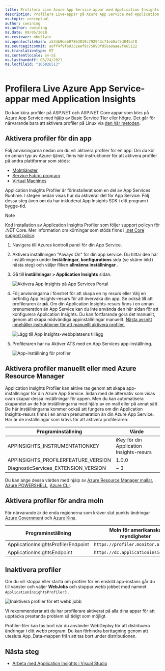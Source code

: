 ```yaml
---
title: Profilera Live Azure App Service-appar med Application Insights | Microsoft Docs
description: Profilera Live-appar på Azure App Service med Application Insights Profiler.
ms.topic: conceptual
author: cweining
ms.author: cweining
ms.date: 08/06/2018
ms.reviewer: mbullwin
ms.openlocfilehash: a53db9deb07863010c792943c71eb0af5d845af8
ms.sourcegitcommit: a8ff4f9f69332eef9c75093fd56a9aae2fe65122
ms.translationtype: MT
ms.contentlocale: sv-SE
ms.lasthandoff: 03/24/2021
ms.locfileid: "105026513"
---
```

# <a name="profile-live-azure-app-service-apps-with-application-insights"></a>Profilera Live Azure App Service-appar med Application Insights

Du kan köra profiler på ASP.NET och ASP.NET Core appar som körs på Azure App Service med hjälp av Basic Service Tier eller högre. Det går för närvarande bara att aktivera profiler på Linux via [den här metoden](profiler-aspnetcore-linux.md).

## <a name="enable-profiler-for-your-app"></a><a id="installation"></a> Aktivera profiler för din app
Följ anvisningarna nedan om du vill aktivera profiler för en app. Om du kör en annan typ av Azure-tjänst, finns här instruktioner för att aktivera profiler på andra plattformar som stöds:
* [Molntjänster](./profiler-cloudservice.md?toc=%2fazure%2fazure-monitor%2ftoc.json)
* [Service Fabric program](./profiler-servicefabric.md?toc=%2fazure%2fazure-monitor%2ftoc.json)
* [Virtual Machines](./profiler-vm.md?toc=%2fazure%2fazure-monitor%2ftoc.json)

Application Insights Profiler är förinstallerat som en del av App Services Runtime. I stegen nedan visas hur du aktiverar det för App Service. Följ dessa steg även om du har inkluderat App Insights SDK i ditt program i bygge-tid.

> [!NOTE]
> Kod installation av Application Insights Profiler som följer support policyn för .NET Core.
> Mer information om körningar som stöds finns i [.net Core support policy](https://dotnet.microsoft.com/platform/support/policy/dotnet-core).

1. Navigera till Azures kontroll panel för din App Service.
1. Aktivera inställningen "Always On" för din app service. Du hittar den här inställningen under **Inställningar**, **konfigurations** sida (se skärm bild i nästa steg) och väljer fliken **allmänna inställningar** .
1. Gå till **inställningar > Application Insights** sidan.

   ![Aktivera App Insights på App Services Portal](./media/profiler/AppInsights-AppServices.png)

1. Följ anvisningarna i fönstret för att skapa en ny resurs eller Välj en befintlig App Insights-resurs för att övervaka din app. Se också till att profileraren är **på**. Om din Application Insights-resurs finns i en annan prenumeration än App Service kan du inte använda den här sidan för att konfigurera Application Insights. Du kan fortfarande göra det manuellt, genom att skapa nödvändiga appinställningar manuellt. [Nästa avsnitt innehåller instruktioner för att manuellt aktivera profiler.](#enable-profiler-manually-or-with-azure-resource-manager) 

   ![Lägg till App Insights-webbplatsens tillägg][Enablement UI]

1. Profileraren har nu Aktiver ATS med en App Services app-inställning.

    ![App-inställning för profiler][profiler-app-setting]

## <a name="enable-profiler-manually-or-with-azure-resource-manager"></a>Aktivera profiler manuellt eller med Azure Resource Manager
Application Insights Profiler kan aktive ras genom att skapa app-inställningar för din Azure App Service. Sidan med de alternativ som visas ovan skapar dessa inställningar för appen. Men du kan automatisera skapandet av de här inställningarna med hjälp av en mall eller på annat sätt. De här inställningarna kommer också att fungera om din Application Insights-resurs finns i en annan prenumeration än din Azure App Service.
Här är de inställningar som krävs för att aktivera profileraren:

|Programinställning    | Värde    |
|---------------|----------|
|APPINSIGHTS_INSTRUMENTATIONKEY         | iKey för din Application Insights-resurs    |
|APPINSIGHTS_PROFILERFEATURE_VERSION | 1.0.0 |
|DiagnosticServices_EXTENSION_VERSION | ~ 3 |


Du kan ange dessa värden med hjälp av [Azure Resource Manager mallar](./azure-web-apps.md#app-service-application-settings-with-azure-resource-manager), [Azure POWERSHELL](/powershell/module/az.websites/set-azwebapp),  [Azure CLI](/cli/azure/webapp/config/appsettings).

## <a name="enable-profiler-for-other-clouds"></a>Aktivera profiler för andra moln

För närvarande är de enda regionerna som kräver slut punkts ändringar [Azure Government](../../azure-government/compare-azure-government-global-azure.md#application-insights) och [Azure Kina](/azure/china/resources-developer-guide).

|Programinställning    | Moln för amerikanska myndigheter | Kina, moln |   
|---------------|---------------------|-------------|
|ApplicationInsightsProfilerEndpoint         | `https://profiler.monitor.azure.us`    | `https://profiler.monitor.azure.cn` |
|ApplicationInsightsEndpoint | `https://dc.applicationinsights.us` | `https://dc.applicationinsights.azure.cn` |

## <a name="disable-profiler"></a>Inaktivera profiler

Om du vill stoppa eller starta om profiler för en enskild app-instans går du till vänster och väljer **WebJobs** och stoppar webb jobbet med namnet `ApplicationInsightsProfiler3` .

  ![Inaktivera profiler för ett webb jobb][disable-profiler-webjob]

Vi rekommenderar att du har profilerare aktiverat på alla dina appar för att upptäcka prestanda problem så tidigt som möjligt.

Profiler-filer kan tas bort när du använder WebDeploy för att distribuera ändringar i ditt webb program. Du kan förhindra borttagning genom att utesluta App_Data-mappen från att tas bort under distributionen. 


## <a name="next-steps"></a>Nästa steg

* [Arbeta med Application Insights i Visual Studio](./visual-studio.md)

[Enablement UI]: ./media/profiler/Enablement_UI.png
[profiler-app-setting]:./media/profiler/profiler-app-setting.png
[disable-profiler-webjob]: ./media/profiler/disable-profiler-webjob.png